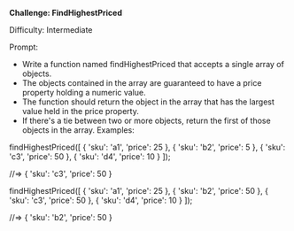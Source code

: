 **Challenge: FindHighestPriced**

Difficulty:  Intermediate  

Prompt:
- Write a function named findHighestPriced that accepts a single array of objects.
- The objects contained in the array are guaranteed to have a price property holding a numeric value.
- The function should return the object in the array that has the largest value held in the price property.
- If there's a tie between two or more objects, return the first of those objects in the array.
Examples:

findHighestPriced([
  { 'sku': 'a1', 'price': 25 },
  { 'sku': 'b2', 'price': 5 },
  { 'sku': 'c3', 'price': 50 },
  { 'sku': 'd4', 'price': 10 }
]);

//=> { 'sku': 'c3', 'price': 50 } 

findHighestPriced([
  { 'sku': 'a1', 'price': 25 },
  { 'sku': 'b2', 'price': 50 },
  { 'sku': 'c3', 'price': 50 },
  { 'sku': 'd4', 'price': 10 }
]);

//=> { 'sku': 'b2', 'price': 50 }
